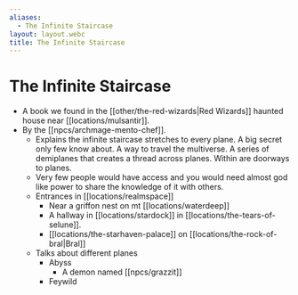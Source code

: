 ```yaml
---
aliases:
  - The Infinite Staircase
layout: layout.webc
title: The Infinite Staircase
---
```

# The Infinite Staircase

- A book we found in the [[other/the-red-wizards|Red Wizards]] haunted house near [[locations/mulsantir]].
- By the [[npcs/archmage-mento-chef]].
	- Explains the infinite staircase stretches to every plane. A big secret only few know about. A way to travel the multiverse. A series of demiplanes that creates a thread across planes. Within are doorways to planes.
	- Very few people would have access and you would need almost god like power to share the knowledge of it with others.
	- Entrances in [[locations/realmspace]]
		- Near a griffon nest on mt [[locations/waterdeep]]
		- A hallway in [[locations/stardock]] in [[locations/the-tears-of-selune]].
		- [[locations/the-starhaven-palace]] on [[locations/the-rock-of-bral|Bral]]
	- Talks about different planes
		- Abyss
			- A demon named [[npcs/grazzit]]
		- Feywild
